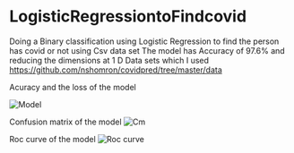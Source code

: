 # LogisticRegressiontoFindcovid

Doing a Binary classification using Logistic Regression to find the person has covid or not using Csv data set The model has Accuracy of 97.6% and reducing the dimensions at 1 D 
Data sets which I used https://github.com/nshomron/covidpred/tree/master/data

Acuracy and the loss of the model


![Model](https://user-images.githubusercontent.com/69044879/166814825-948d1f0d-0adc-497e-ad66-475bf35278cc.png)


Confusion matrix of the model 
![Cm](https://user-images.githubusercontent.com/69044879/166814358-f44234ba-35e3-4c9c-9d8b-79d0c7902b56.png)



Roc curve of the model
![Roc curve](https://user-images.githubusercontent.com/69044879/166814863-daaea52a-b2e4-4ac9-be50-f4d66d2a3391.png)
